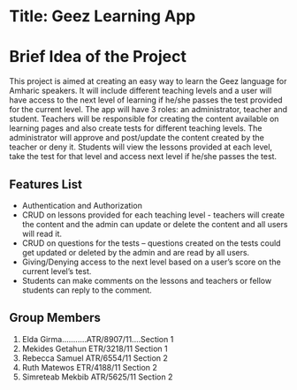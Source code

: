 # Title: Geez Learning App
# Brief Idea of the Project
This project is aimed at creating an easy way to learn the Geez language for Amharic speakers. 
It will include different teaching levels and a user will have access to the next level of learning if 
he/she passes the test provided for the current level. The app will have 3 roles: an administrator, 
teacher and student. Teachers will be responsible for creating the content available on learning 
pages and also create tests for different teaching levels. The administrator will approve 
and post/update the content created by the teacher or deny it. Students will view the lessons provided 
at each level, take the test for that level and access next level if he/she passes the test.

## Features List
*	Authentication and Authorization
*	CRUD on lessons provided for each teaching level - teachers will create the content and the admin can update or delete the content and all users will read it.
*	CRUD on questions for the tests – questions created on the tests could get updated or deleted by the admin and are read by all users.
*	Giving/Denying access to the next level based on a user’s score on the current level’s test. 
*	Students can make comments on the lessons and teachers or fellow students can reply to the comment. 

## Group Members
1.	Elda Girma...........ATR/8907/11....Section 1
2.	Mekides Getahun      ETR/3218/11    Section 1
3.	Rebecca Samuel       ATR/6554/11    Section 2
4.	Ruth Matewos         ETR/4188/11    Section 2
5.	Simreteab Mekbib     ATR/5625/11    Section 2

